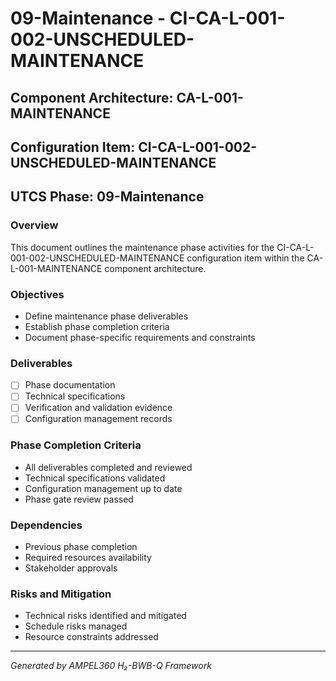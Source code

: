 # 09-Maintenance - CI-CA-L-001-002-UNSCHEDULED-MAINTENANCE

## Component Architecture: CA-L-001-MAINTENANCE
## Configuration Item: CI-CA-L-001-002-UNSCHEDULED-MAINTENANCE
## UTCS Phase: 09-Maintenance

### Overview
This document outlines the maintenance phase activities for the CI-CA-L-001-002-UNSCHEDULED-MAINTENANCE configuration item within the CA-L-001-MAINTENANCE component architecture.

### Objectives
- Define maintenance phase deliverables
- Establish phase completion criteria
- Document phase-specific requirements and constraints

### Deliverables
- [ ] Phase documentation
- [ ] Technical specifications
- [ ] Verification and validation evidence
- [ ] Configuration management records

### Phase Completion Criteria
- All deliverables completed and reviewed
- Technical specifications validated
- Configuration management up to date
- Phase gate review passed

### Dependencies
- Previous phase completion
- Required resources availability
- Stakeholder approvals

### Risks and Mitigation
- Technical risks identified and mitigated
- Schedule risks managed
- Resource constraints addressed

---
*Generated by AMPEL360 H₂-BWB-Q Framework*

